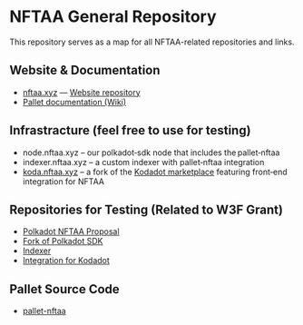 # NFTAA General Repository
This repository serves as a map for all NFTAA-related repositories and links.

## Website & Documentation
- [nftaa.xyz](https://nftaa.xyz) — [Website repository](https://github.com/decenzio/nftaa-website)  
- [Pallet documentation (Wiki)](https://deepwiki.com/decenzio/pallet-nftaa)

## Infrastracture (feel free to use for testing)
- node.nftaa.xyz – our polkadot‑sdk node that includes the pallet‑nftaa
- indexer.nftaa.xyz – a custom indexer with pallet‑nftaa integration
- [koda.nftaa.xyz](https://koda.nftaa.xyz/) – a fork of the [Kodadot marketplace](https://kodadot.xyz/) featuring front‑end integration for NFTAA

## Repositories for Testing (Related to W3F Grant)
- [Polkadot NFTAA Proposal](https://github.com/decenzio/polkadot-nftaa-proposal)  
- [Fork of Polkadot SDK](https://github.com/decenzio/polkadot-sdk)  
- [Indexer](https://github.com/decenzio/stick)  
- [Integration for Kodadot](https://github.com/decenzio/nft-gallery)

## Pallet Source Code
- [pallet-nftaa](https://github.com/decenzio/pallet-nftaa)
